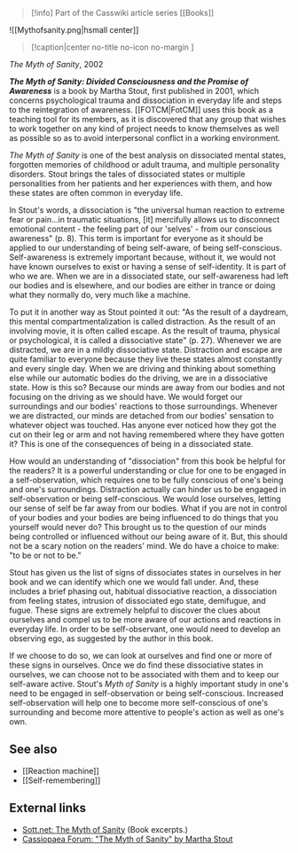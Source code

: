 > [!info] Part of the Casswiki article series [[Books]]

![[Mythofsanity.png|hsmall center]]
> [!caption|center no-title no-icon no-margin ]
> 
_The Myth of Sanity_, 2002

_**The Myth of Sanity: Divided Consciousness and the Promise of Awareness**_ is a book by Martha Stout, first published in 2001, which concerns psychological trauma and dissociation in everyday life and steps to the reintegration of awareness. [[FOTCM|FotCM]] uses this book as a teaching tool for its members, as it is discovered that any group that wishes to work together on any kind of project needs to know themselves as well as possible so as to avoid interpersonal conflict in a working environment.

_The Myth of Sanity_ is one of the best analysis on dissociated mental states, forgotten memories of childhood or adult trauma, and multiple personality disorders. Stout brings the tales of dissociated states or multiple personalities from her patients and her experiences with them, and how these states are often common in everyday life.

In Stout's words, a dissociation is "the universal human reaction to extreme fear or pain...in traumatic situations, \[it\] mercifully allows us to disconnect emotional content - the feeling part of our 'selves' - from our conscious awareness" (p. 8). This term is important for everyone as it should be applied to our understanding of being self-aware, of being self-conscious. Self-awareness is extremely important because, without it, we would not have known ourselves to exist or having a sense of self-identity. It is part of who we are. When we are in a dissociated state, our self-awareness had left our bodies and is elsewhere, and our bodies are either in trance or doing what they normally do, very much like a machine.

To put it in another way as Stout pointed it out: "As the result of a daydream, this mental compartmentalization is called distraction. As the result of an involving movie, it is often called escape. As the result of trauma, physical or psychological, it is called a dissociative state" (p. 27). Whenever we are distracted, we are in a mildly dissociative state. Distraction and escape are quite familiar to everyone because they live these states almost constantly and every single day. When we are driving and thinking about something else while our automatic bodies do the driving, we are in a dissociative state. How is this so? Because our minds are away from our bodies and not focusing on the driving as we should have. We would forget our surroundings and our bodies' reactions to those surroundings. Whenever we are distracted, our minds are detached from our bodies' sensation to whatever object was touched. Has anyone ever noticed how they got the cut on their leg or arm and not having remembered where they have gotten it? This is one of the consequences of being in a dissociated state.

How would an understanding of "dissociation" from this book be helpful for the readers? It is a powerful understanding or clue for one to be engaged in a self-observation, which requires one to be fully conscious of one's being and one's surroundings. Distraction actually can hinder us to be engaged in self-observation or being self-conscious. We would lose ourselves, letting our sense of self be far away from our bodies. What if you are not in control of your bodies and your bodies are being influenced to do things that you yourself would never do? This brought us to the question of our minds being controlled or influenced without our being aware of it. But, this should not be a scary notion on the readers' mind. We do have a choice to make: "to be or not to be."

Stout has given us the list of signs of dissociates states in ourselves in her book and we can identify which one we would fall under. And, these includes a brief phasing out, habitual dissociative reaction, a dissociation from feeling states, intrusion of dissociated ego state, demifugue, and fugue. These signs are extremely helpful to discover the clues about ourselves and compel us to be more aware of our actions and reactions in everyday life. In order to be self-observant, one would need to develop an observing ego, as suggested by the author in this book.

If we choose to do so, we can look at ourselves and find one or more of these signs in ourselves. Once we do find these dissociative states in ourselves, we can choose not to be associated with them and to keep our self-aware active. Stout's _Myth of Sanity_ is a highly important study in one's need to be engaged in self-observation or being self-conscious. Increased self-observation will help one to become more self-conscious of one's surrounding and become more attentive to people's action as well as one's own.

See also
--------

*   [[Reaction machine]]
*   [[Self-remembering]]

External links
--------------

*   [Sott.net: The Myth of Sanity](http://www.sott.net/article/108115-The-Myth-of-Sanity) (Book excerpts.)
*   [Cassiopaea Forum: "The Myth of Sanity" by Martha Stout](https://cassiopaea.org/forum/index.php/topic,6683.0.html)